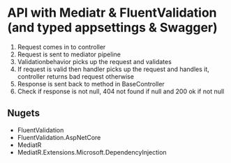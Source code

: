 # API with Mediatr & FluentValidation (and typed appsettings & Swagger)
1. Request comes in to controller
2. Request is sent to mediator pipeline
3. Validationbehavior picks up the request and validates
4. If request is valid then handler picks up the request and handles it, controller returns bad request otherwise
5. Response is sent back to method in BaseController
6. Check if response is not null, 404 not found if null and 200 ok if not null

## Nugets
* FluentValidation
* FluentValidation.AspNetCore
* MediatR
* MediatR.Extensions.Microsoft.DependencyInjection